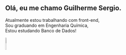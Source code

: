 ## Olá, eu me chamo Guilherme Sergio.

Atualmente estou trabalhando com front-end,<br>
Sou graduando em Engenharia Química,<br>
Estou estudando Banco de Dados!

<div style="width:75%">
<img  style="width:10%"src="https://cdn.jsdelivr.net/gh/devicons/devicon/icons/javascript/javascript-original.svg" />

<div />
